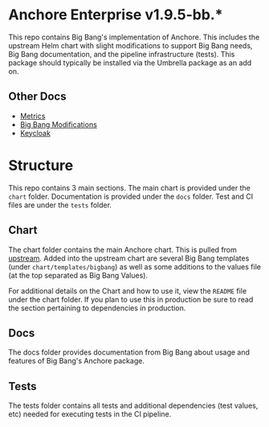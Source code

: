 # Anchore Enterprise v1.9.5-bb.*

This repo contains Big Bang's implementation of Anchore. This includes the upstream Helm chart with slight modifications to support Big Bang needs, Big Bang documentation, and the pipeline infrastructure (tests). This package should typically be installed via the Umbrella package as an add on.

## Other Docs

- [Metrics](./metrics.md)
- [Big Bang Modifications](./BBCHANGES.md)
- [Keycloak](./KEYCLOAK.md)

# Structure

This repo contains 3 main sections. The main chart is provided under the `chart` folder. Documentation is provided under the `docs` folder. Test and CI files are under the `tests` folder.

## Chart

The chart folder contains the main Anchore chart. This is pulled from [upstream](https://github.com/anchore/anchore-charts/tree/master/stable/anchore-engine). Added into the upstream chart are several Big Bang templates (under `chart/templates/bigbang`) as well as some additions to the values file (at the top separated as Big Bang Values).

For additional details on the Chart and how to use it, view the `README` file under the chart folder. If you plan to use this in production be sure to read the section pertaining to dependencies in production.

## Docs

The docs folder provides documentation from Big Bang about usage and features of Big Bang's Anchore package.

## Tests

The tests folder contains all tests and additional dependencies (test values, etc) needed for executing tests in the CI pipeline.
